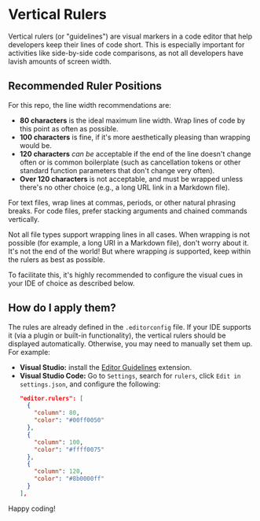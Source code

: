 # Vertical Rulers

Vertical rulers (or "guidelines") are visual markers in a code editor
that help developers keep their lines of code short.
This is especially important for activities like
side-by-side code comparisons,
as not all developers have lavish amounts of screen width.

## Recommended Ruler Positions

For this repo, the line width recommendations are:

- **80 characters** is the ideal maximum line width.
  Wrap lines of code by this point as often as possible.
- **100 characters** is fine, if it's more aesthetically pleasing
  than wrapping would be.
- **120 characters** _can be_ acceptable
  if the end of the line doesn't change often or is common boilerplate
  (such as cancellation tokens or other standard function parameters
  that don't change very often).
- **Over 120 characters** is not acceptable, and must be wrapped
  unless there's no other choice (e.g., a long URL link in a Markdown file).

For text files, wrap lines at commas, periods, or other natural phrasing breaks.
For code files, prefer stacking arguments and chained commands vertically.

Not all file types support wrapping lines in all cases.
When wrapping is not possible (for example, a long URI in a Markdown file),
don't worry about it. It's not the end of the world!
But where wrapping _is_ supported, keep within the rulers as best as possible.

To facilitate this, it's highly recommended
to configure the visual cues in your IDE of choice
as described below.

## How do I apply them?

The rules are already defined in the `.editorconfig` file.
If your IDE supports it (via a plugin or built-in functionality),
the vertical rulers should be displayed automatically.
Otherwise, you may need to manually set them up. For example:

- **Visual Studio:** install the [Editor Guidelines][guidelines] extension.
- **Visual Studio Code:** Go to `Settings`, search for `rulers`,
  click `Edit in settings.json`, and configure the following:
  ```json
  "editor.rulers": [
    {
      "column": 80,
      "color": "#00ff0050"
    },
    {
      "column": 100,
      "color": "#ffff0075"
    },
    {
      "column": 120,
      "color": "#8b0000ff"
    }
  ],
  ```

Happy coding!

<!-- Public URIs -->

[guidelines]: https://marketplace.visualstudio.com/items?itemName=PaulHarrington.EditorGuidelinesPreview
